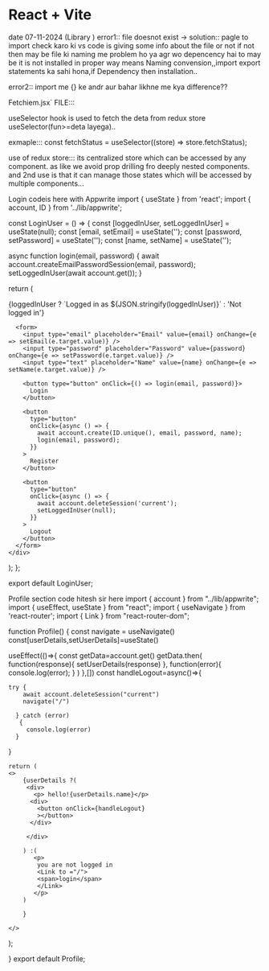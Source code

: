 # React + Vite

date 07-11-2024 (Library )
error1::
file doesnot exist ->
solution:: pagle to import check karo ki vs code is giving some info about the file or not if not then may be file ki naming me problem ho ya agr wo depencency hai to may be it is not installed in proper way
means Naming convension,,import export statements ka sahi hona,if Dependency then installation..

error2:: import me {} ke andr aur bahar likhne me kya difference??

Fetchiem.jsx` FILE:::

useSelector hook is used to fetch the deta from redux store useSelector(fun>=deta layega)..

exmaple::: const fetchStatus = useSelector((store) => store.fetchStatus);

use of redux store:::
its centralized store which can be accessed by any component. as like we avoid prop drilling fro deeply nested components. and 2nd use is that it can manage those states which will be accessed by multiple components...

Login codeis here with Appwrite
import { useState } from 'react';
import { account, ID } from '../lib/appwrite';

const LoginUser = () => {
const [loggedInUser, setLoggedInUser] = useState(null);
const [email, setEmail] = useState('');
const [password, setPassword] = useState('');
const [name, setName] = useState('');

async function login(email, password) {
await account.createEmailPasswordSession(email, password);
setLoggedInUser(await account.get());
}

return (

<div>
<p>
{loggedInUser ? `Logged in as ${JSON.stringify(loggedInUser)}` : 'Not logged in'}
</p>

      <form>
        <input type="email" placeholder="Email" value={email} onChange={e => setEmail(e.target.value)} />
        <input type="password" placeholder="Password" value={password} onChange={e => setPassword(e.target.value)} />
        <input type="text" placeholder="Name" value={name} onChange={e => setName(e.target.value)} />

        <button type="button" onClick={() => login(email, password)}>
          Login
        </button>

        <button
          type="button"
          onClick={async () => {
            await account.create(ID.unique(), email, password, name);
            login(email, password);
          }}
        >
          Register
        </button>

        <button
          type="button"
          onClick={async () => {
            await account.deleteSession('current');
            setLoggedInUser(null);
          }}
        >
          Logout
        </button>
      </form>
    </div>

);
};

export default LoginUser;

Profile section code hitesh sir here
import { account } from "../lib/appwrite";
import { useEffect, useState } from "react";
import { useNavigate } from 'react-router';
import { Link } from "react-router-dom";

function Profile() {
const navigate = useNavigate()
const[userDetails,setUserDetails]=useState()

useEffect(()=>{
const getData=account.get()
getData.then(
function(response){
setUserDetails(response)
},
function(error){
console.log(error);
}
)
},[])
const handleLogout=async()=>{

    try {
        await account.deleteSession("current")
        navigate("/")

      } catch (error)
       {
         console.log(error)
      }

}

    return (
    <>
        {userDetails ?(
         <div>
           <p> hello!{userDetails.name}</p>
          <div>
            <button onClick={handleLogout}
            ></button>
          </div>

         </div>

        ) :(
           <p>
            you are not logged in
            <Link to ="/">
            <span>login</span>
            </Link>
           </p>
        )

        }

    </>

);

}
export default Profile;
